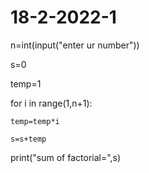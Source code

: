# 18-2-2022-1
n=int(input("enter ur number"))

s=0

temp=1

for i in range(1,n+1):

    temp=temp*i

    s=s+temp

print("sum of factorial=",s)
